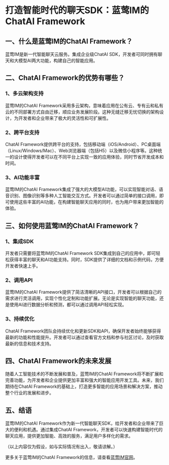 # 打造智能时代的聊天SDK：蓝莺IM的ChatAI Framework

## 一、什么是蓝莺IM的ChatAI Framework？

蓝莺IM是新一代智能聊天云服务。集成企业级ChatAI SDK，开发者可同时拥有聊天和大模型AI两大功能，构建自己的智能应用。

## 二、ChatAI Framework的优势有哪些？

### 1、多云架构支持
蓝莺IM的ChatAI Framework采用多云架构，意味着应用在公有云、专有云和私有云的不同部署方式自由迁移，顺应业务发展阶段。这种无缝迁移无忧切换的架构设计，为开发者和企业带来了极大的灵活性和可扩展性。

### 2、跨平台支持
ChatAI Framework提供跨平台的支持，包括移动端（iOS/Android）、PC桌面端（Linux/Windows/Mac）、Web浏览器端（包括H5）以及微信小程序等。这种统一的设计使得开发者可以在不同平台上实现一致的应用体验，同时节省开发成本和时间。

### 3、AI功能丰富
蓝莺IM的ChatAI Framework集成了强大的大模型AI功能，可以实现智能对话、语音识别、图像识别等多种人工智能交互方式。开发者可以通过简单的接口调用，即可使用这些丰富的AI功能，在构建智能聊天应用的同时，也为用户带来更加智能的体验。

## 三、如何使用蓝莺IM的ChatAI Framework？

### 1、集成SDK
开发者只需要将蓝莺IM的ChatAI Framework SDK集成到自己的应用中，即可轻松获得丰富的聊天和AI功能支持。同时，SDK提供了详细的文档和示例代码，方便开发者快速上手。

### 2、调用API
蓝莺IM的ChatAI Framework提供了简洁清晰的API接口，开发者可以根据自己的需求进行灵活调用，实现个性化定制和功能扩展。无论是实现智能的聊天功能，还是使用AI进行数据分析和预测，都可以通过调用API轻松实现。

### 3、持续优化
ChatAI Framework团队会持续优化和更新SDK和API，确保开发者始终能够获得最新的功能和性能提升。开发者可以通过查看官方文档和参与社区讨论，及时获取最新的信息和技术支持。

## 四、ChatAI Framework的未来发展

随着人工智能技术的不断发展和普及，蓝莺IM的ChatAI Framework将不断扩展和完善功能，为开发者和企业提供更加丰富和强大的智能应用开发工具。未来，我们期待在ChatAI Framework的基础上，打造更多智能的应用场景和解决方案，推动整个行业的发展和进步。

## 五、结语

蓝莺IM的ChatAI Framework作为新一代智能聊天SDK，给开发者和企业带来了巨大的便利和机遇。通过集成ChatAI Framework，开发者可以快速构建智能时代的聊天应用，提供更加智能、高效的服务，满足用户多样化的需求。

（以上内容仅为假设，如与实际情况有出入，敬请谅解。）

更多关于蓝莺IM的ChatAI Framework的信息，请查看[蓝莺IM官网](https://www.lanyingim.com)。